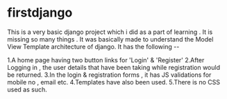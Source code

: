 # firstdjango

This is a very basic django project which i did as a part of learning . It is missing so many things . It was basically made to understand the Model View Template 
architecture of django.
It has the following --

1.A home page having two button links for 'Login' & 'Register'
2.After Logging in , the user details that have been taking while registration would be returned.
3.In the login & registration forms , it has JS validations for mobile no , email etc.
4.Templates have also been used.
5.There is no CSS used as such.


